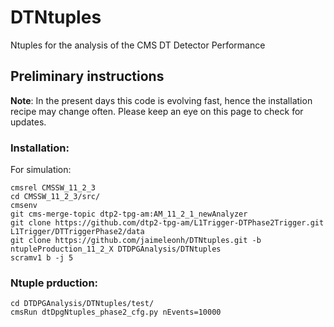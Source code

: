 # DTNtuples
Ntuples for the analysis of the CMS DT Detector Performance

## Preliminary instructions
**Note**: 
In the present days this code is evolving fast, hence the installation recipe may change often. Please keep an eye on this page to check for updates.

### Installation:

For simulation: 
```
cmsrel CMSSW_11_2_3
cd CMSSW_11_2_3/src/
cmsenv
git cms-merge-topic dtp2-tpg-am:AM_11_2_1_newAnalyzer
git clone https://github.com/dtp2-tpg-am/L1Trigger-DTPhase2Trigger.git L1Trigger/DTTriggerPhase2/data
git clone https://github.com/jaimeleonh/DTNtuples.git -b ntupleProduction_11_2_X DTDPGAnalysis/DTNtuples
scramv1 b -j 5
```


### Ntuple prduction:
```
cd DTDPGAnalysis/DTNtuples/test/
cmsRun dtDpgNtuples_phase2_cfg.py nEvents=10000
```
